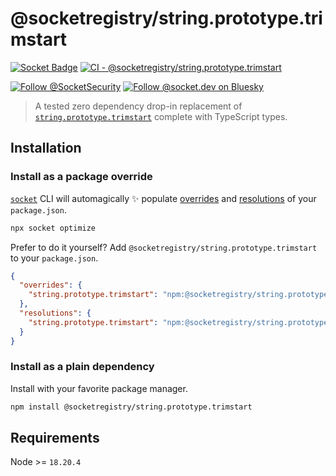 # @socketregistry/string.prototype.trimstart

[![Socket Badge](https://socket.dev/api/badge/npm/package/@socketregistry/string.prototype.trimstart)](https://socket.dev/npm/package/@socketregistry/string.prototype.trimstart)
[![CI - @socketregistry/string.prototype.trimstart](https://github.com/SocketDev/socket-registry/actions/workflows/ci.yml/badge.svg)](https://github.com/SocketDev/socket-registry/actions/workflows/ci.yml)

[![Follow @SocketSecurity](https://img.shields.io/twitter/follow/SocketSecurity?style=social)](https://twitter.com/SocketSecurity)
[![Follow @socket.dev on Bluesky](https://img.shields.io/badge/Follow-@socket.dev-1DA1F2?style=social&logo=bluesky)](https://bsky.app/profile/socket.dev)

> A tested zero dependency drop-in replacement of
> [`string.prototype.trimstart`](https://socket.dev/npm/package/string.prototype.trimstart)
> complete with TypeScript types.

## Installation

### Install as a package override

[`socket`](https://socket.dev/npm/package/socket) CLI will automagically ✨
populate
[overrides](https://docs.npmjs.com/cli/v9/configuring-npm/package-json#overrides)
and [resolutions](https://yarnpkg.com/configuration/manifest#resolutions) of
your `package.json`.

```sh
npx socket optimize
```

Prefer to do it yourself? Add `@socketregistry/string.prototype.trimstart` to
your `package.json`.

```json
{
  "overrides": {
    "string.prototype.trimstart": "npm:@socketregistry/string.prototype.trimstart@^1"
  },
  "resolutions": {
    "string.prototype.trimstart": "npm:@socketregistry/string.prototype.trimstart@^1"
  }
}
```

### Install as a plain dependency

Install with your favorite package manager.

```sh
npm install @socketregistry/string.prototype.trimstart
```

## Requirements

Node >= `18.20.4`
